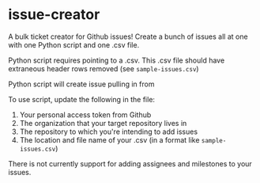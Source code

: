 # issue-creator
A bulk ticket creator for Github issues! Create a bunch of issues all at one with one Python script and one .csv file.

Python script requires pointing to a .csv. This .csv file should have extraneous header rows removed (see `sample-issues.csv`)

Python script will create issue pulling in from 

To use script, update the following in the file:
  1) Your personal access token from Github
  2) The organization that your target repository lives in
  3) The repository to which you're intending to add issues
  4) The location and file name of your .csv (in a format like `sample-issues.csv`)

There is not currently support for adding assignees and milestones to your issues.
